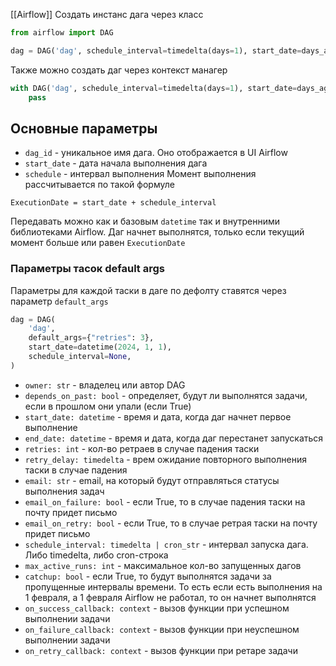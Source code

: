 [[Airflow]]
Создать инстанс дага через класс
```python
from airflow import DAG

dag = DAG('dag', schedule_interval=timedelta(days=1), start_date=days_ago(1))
```
Также можно создать даг через контекст манагер
```python
with DAG('dag', schedule_interval=timedelta(days=1), start_date=days_ago(1)) as dag: 
    pass 
```
## Основные параметры
- `dag_id` - уникальное имя дага. Оно отображается в UI Airflow
- `start_date` - дата начала выполнения дага
- `schedule` - интервал выполнения
Момент выполнения рассчитывается по такой формуле
```
ExecutionDate = start_date + schedule_interval
```
Передавать можно как и базовым `datetime` так и внутренними библиотеками Airflow. Даг начнет выполнятся, только если текущий момент больше или равен `ExecutionDate`
### Параметры тасок default args
Параметры для каждой таски в даге по дефолту ставятся через параметр `default_args`
```python
dag = DAG(
    'dag',
    default_args={"retries": 3}, 
    start_date=datetime(2024, 1, 1),
    schedule_interval=None, 
)
```
- `owner: str` - владелец или автор DAG
- `depends_on_past: bool` - определяет, будут ли выполнятся задачи, если в прошлом они упали (если True)
- `start_date: datetime` - время и дата, когда даг начнет первое выполнение
- `end_date: datetime` - время и дата, когда даг перестанет запускаться
- `retries: int` - кол-во ретраев в случае падения таски
- `retry_delay: timedelta` - врем ожидание повторного выполнения таски в случае падения
- `email: str` - email, на который будут отправляться статусы выполнения задач
- `email_on_failure: bool` - если True, то в случае падения таски на почту придет письмо
- `email_on_retry: bool` - если True, то в случае ретрая таски на почту придет письмо
- `schedule_interval: timedelta | cron_str` - интервал запуска дага. Либо timedelta, либо cron-строка
- `max_active_runs: int` - максимальное кол-во запущенных дагов
- `catchup: bool` - если True, то будут выполнятся задачи за пропущенные интервалы времени. То есть если есть выполнения на 1 февраля, а 1 февраля Airflow не работал, то он начнет выполнятся
- `on_success_callback: context` - вызов функции при успешном выполнении задачи
- `on_failure_callback: context` - вызов функции при неуспешном выполнении задачи
- `on_retry_callback: context` - вызов функции при ретаре задачи